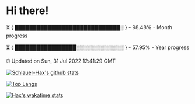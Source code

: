 # Hi there!

⏳ { █████████████████████████████░ } - 98.48% - Month progress

⏳ { █████████████████░░░░░░░░░░░░░ } - 57.95% - Year progress

⏰ Updated on Sun, 31 Jul 2022 12:41:29 GMT


[![Schlauer-Hax's github stats](https://github-readme-stats.vercel.app/api?username=Schlauer-Hax&show_icons=true&theme=dark&count_private=true)](https://github.com/Schlauer-Hax)


[![Top Langs](https://github-readme-stats.vercel.app/api/top-langs/?username=Schlauer-Hax&layout=compact&theme=dark)](https://github.com/Schlauer-Hax?tab=repositories)


[![Hax's wakatime stats](https://github-readme-stats.vercel.app/api/wakatime?username=Hax&theme=dark)](https://wakatime.com/@Hax)

